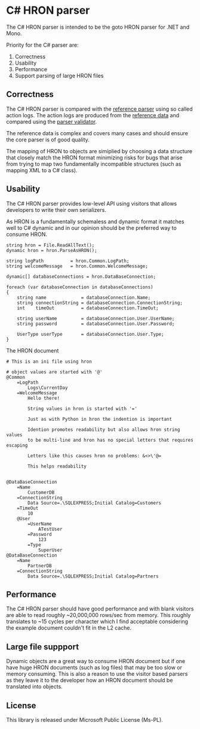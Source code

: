 C# HRON parser
==============

The C# HRON parser is intended to be the goto HRON parser for .NET and Mono.

Priority for the C# parser are:
  1. Correctness
  2. Usability
  3. Performance
  4. Support parsing of large HRON files

Correctness
-----------

The C# HRON parser is compared with the [reference parser](https://github.com/mrange/hron/tree/master/languages/fsharp) 
using so called action logs. The action logs are produced from the 
[reference data](https://github.com/mrange/hron/tree/master/reference-data) and compared using the 
[parser validator](https://github.com/mrange/hron/tree/master/tools/ParserValidator).

The reference data is complex and covers many cases and should ensure the core parser is of good quality.

The mapping of HRON to objects are simiplied by choosing a data structure that closely match the HRON format
minimizing risks for bugs that arise from trying to map two fundamentally incompatible structures (such as mapping
XML to a C# class).

Usability
---------

The C# HRON parser provides low-level API using visitors that allows developers to write their own serializers.

As HRON is a fundamentally schemaless and dynamic format it matches well to C# dynamic and in our opinion
should be the preferred way to consume HRON.

    string hron = File.ReadAllText();
    dynamic hron = hron.ParseAsHRON();

    string logPath          = hron.Common.LogPath;
    string welcomeMessage   = hron.Common.WelcomeMessage;

    dynamic[] databaseConnections = hron.DataBaseConnection;

    foreach (var databaseConnection in databaseConnections)
    {
        string name             = databaseConnection.Name;
        string connectionString = databaseConnection.ConnectionString;
        int    timeOut          = databaseConnection.TimeOut;

        string userName         = databaseConnection.User.UserName;
        string password         = databaseConnection.User.Password;

        UserType userType       = databaseConnection.User.Type;
    }

The HRON document

    # This is an ini file using hron

    # object values are started with '@'
    @Common
        =LogPath
            Logs\CurrentDay
        =WelcomeMessage
            Hello there!

            String values in hron is started with '='

            Just as with Python in hron the indention is important

            Idention promotes readability but also allows hron string values 
            to be multi-line and hron has no special letters that requires escaping
            
            Letters like this causes hron no problems: &<>\'@=

            This helps readability


    @DataBaseConnection
        =Name
            CustomerDB
        =ConnectionString
            Data Source=.\SQLEXPRESS;Initial Catalog=Customers
        =TimeOut
            10
        @User
            =UserName
                ATestUser
            =Password
                123
            =Type
                SuperUser
    @DataBaseConnection
        =Name
            PartnerDB
        =ConnectionString
            Data Source=.\SQLEXPRESS;Initial Catalog=Partners

Performance
-----------

The C# HRON parser should have good performance and with blank visitors are able to read
roughly ~20,000,000 rows/sec from memory. This roughly translates to ~15 cycles per 
character which I find acceptable considering the example document couldn't fit in the 
L2 cache.

Large file suppport
-------------------

Dynamic objects are a great way to consume HRON document but if one have huge HRON documents
(such as log files) that may be too slow or memory consuming. This is also a reason to use the 
visitor based parsers as they leave it to the developer how an HRON document should be translated
into objects.

License
------------------------------
This library is released under Microsoft Public License (Ms-PL).
